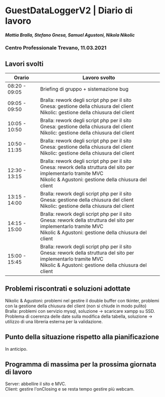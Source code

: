 # GuestDataLoggerV2 | Diario di lavoro
##### Mattia Bralla, Stefano Gnesa, Samuel Agustoni, Nikola Nikolic
### Centro Professionale Trevano, 11.03.2021

## Lavori svolti


|Orario        |Lavoro svolto                            |
|--------------|-----------------------------------------|
|08:20 - 09:05 | Briefing di gruppo + sistemazione bug |
|09:05 - 09:50 | Bralla: rework degli script php per il sito<br>Gnesa: gestione della chiusura del client<br>Nikolic: gestione della chiusura del client|
|10:05 - 10:50 | Bralla: rework degli script php per il sito<br>Gnesa: gestione della chiusura del client<br>Nikolic: gestione della chiusura del client|
|10:50 - 11:35 | Bralla: rework degli script php per il sito<br>Gnesa: gestione della chiusura del client<br>Nikolic: gestione della chiusura del client|
|12:30 - 13:15 | Bralla: rework degli script php per il sito<br>Gnesa: rework della struttura del sito per implementarlo tramite MVC<br>Nikolic & Agustoni: gestione della chiusura del client|
|13:15 - 14:00 | Bralla: rework degli script php per il sito<br>Gnesa: gestione della chiusura del client<br>Nikolic: gestione della chiusura del client|
|14:15 - 15:00 | Bralla: rework degli script php per il sito<br>Gnesa: rework della struttura del sito per implementarlo tramite MVC<br>Nikolic & Agustoni: gestione della chiusura del client|
|15:00 - 15:45 | Bralla: rework degli script php per il sito<br>Gnesa: rework della struttura del sito per implementarlo tramite MVC<br>Nikolic & Agustoni: gestione della chiusura del client|
##  Problemi riscontrati e soluzioni adottate
Nikolic & Agustoni: problemi nel gestire il double buffer con tkinter, problemi con la gestione della chiusura del client (non si chiude in modo pulito)<br>
Bralla: problemi con servizio mysql, soluzione -> scaricare xampp su SSD. Problema di coerenza delle date sulla modifica della tabella, soluzione -> utilizzo di una libreria esterna per la validazione.

##  Punto della situazione rispetto alla pianificazione
In anticipo.

## Programma di massima per la prossima giornata di lavoro
Server: abbellire il sito e MVC.<br>
Client: gestire l'onClosing e se resta tempo gestire più webcam.

